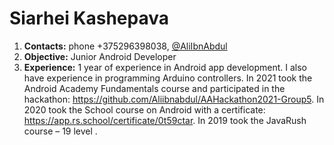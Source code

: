 # Siarhei Kashepava
 1. **Contacts:** phone +375296398038, [@AliIbnAbdul](https://t.me/AliIbnAbdul)
 2. **Objective:** Junior Android Developer
 3. **Experience:** 1 year of experience in Android app development. I also have experience in programming Arduino controllers. 
 In 2021 took the Android Academy Fundamentals course and participated in the hackathon: https://github.com/Aliibnabdul/AAHackathon2021-Group5. 
 In 2020 took the School course on Android with a certificate: https://app.rs.school/certificate/0t59ctar.
 In 2019 took the JavaRush course – 19 level .
 